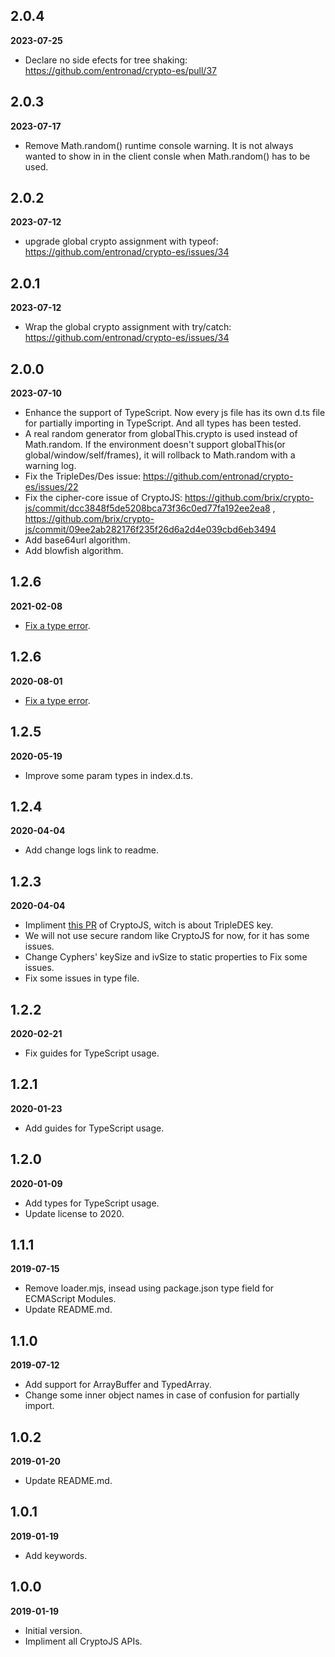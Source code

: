 ## 2.0.4

**2023-07-25**

- Declare no side efects for tree shaking: https://github.com/entronad/crypto-es/pull/37

## 2.0.3

**2023-07-17**

- Remove Math.random() runtime console warning. It is not always wanted to show in in the client consle when Math.random() has to be used.

## 2.0.2

**2023-07-12**

- upgrade global crypto assignment with typeof: https://github.com/entronad/crypto-es/issues/34

## 2.0.1

**2023-07-12**

- Wrap the global crypto assignment with try/catch: https://github.com/entronad/crypto-es/issues/34

## 2.0.0

**2023-07-10**

- Enhance the support of TypeScript. Now every js file has its own d.ts file for partially importing in TypeScript. And all types has been tested.
- A real random generator from globalThis.crypto is used instead of Math.random. If the environment doesn't support globalThis(or global/window/self/frames), it will rollback to Math.random with a warning log.
- Fix the TripleDes/Des issue: https://github.com/entronad/crypto-es/issues/22
- Fix the cipher-core issue of CryptoJS: https://github.com/brix/crypto-js/commit/dcc3848f5de5208bca73f36c0ed77fa192ee2ea8 , https://github.com/brix/crypto-js/commit/09ee2ab282176f235f26d6a2d4e039cbd6eb3494
- Add base64url algorithm.
- Add blowfish algorithm.

## 1.2.6

**2021-02-08**

- [Fix a type error](https://github.com/entronad/crypto-es/issues/12).

## 1.2.6

**2020-08-01**

- [Fix a type error](https://github.com/entronad/crypto-es/pull/8).

## 1.2.5

**2020-05-19**

- Improve some param types in index.d.ts.

## 1.2.4

**2020-04-04**

- Add change logs link to readme.

## 1.2.3

**2020-04-04**

- Impliment [this PR](https://github.com/brix/crypto-js/pull/211) of CryptoJS, witch is about TripleDES key.
- We will not use secure random like CryptoJS for now, for it has some issues.
- Change Cyphers' keySize and ivSize to static properties to Fix some issues.
- Fix some issues in type file.

## 1.2.2

**2020-02-21**

- Fix guides for TypeScript usage.

## 1.2.1

**2020-01-23**

- Add guides for TypeScript usage.

## 1.2.0

**2020-01-09**

- Add types for TypeScript usage.
- Update license to 2020.

## 1.1.1

**2019-07-15**

- Remove loader.mjs, insead using package.json type field for ECMAScript Modules.
- Update README.md.

## 1.1.0

**2019-07-12**

- Add support for ArrayBuffer and TypedArray.
- Change some inner object names in case of confusion for partially import. 

## 1.0.2

**2019-01-20**

- Update README.md.

## 1.0.1

**2019-01-19**

- Add keywords.

## 1.0.0

**2019-01-19**

- Initial version.
- Impliment all CryptoJS APIs.
